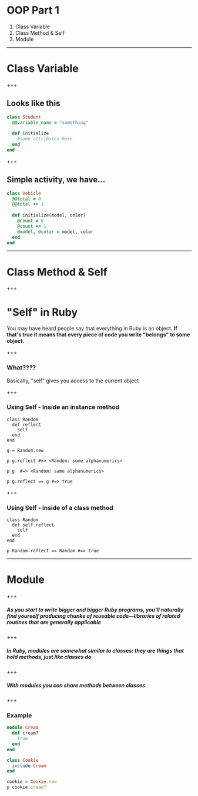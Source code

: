 # OOP Part 1 

1. Class Variable 
2. Class Method & Self 
3. Module 
---
# Class Variable 

+++ 
## Looks like this
```ruby
class Student 
  @@variable_name = "something"
  
  def initialize
    #some attributes here 
  end 
end 
```
+++ 
## Simple activity, we have...
```ruby
class Vehicle
  @@total = 0
  @@total += 1 
  
  def initialize(model, color)
    @count = 0 
    @count += 1
    @model, @color = model, color 
  end 
end 
```

---

# Class Method & Self 

+++
# "Self" in Ruby

You may have heard people say that everything in Ruby is an object. **If that's true it means that every piece of code you write "belongs" to some object.**

+++

### What????

Basically, "self" gives you access to the current object

+++

### Using Self -  Inside an instance method

```
class Random
  def reflect
    self
  end 
end 

g = Random.new

p g.reflect #=> <Random: some alphanumerics>

p g  #=> <Random: same alphanumerics>

p g.reflect == g #=> true

```

+++

### Using Self - inside of a class method

```
class Random
  def self.reflect
    self 
  end
end 

p Random.reflect == Random #=> true

```
---

# Module 

+++
##### As you start to write bigger and bigger Ruby programs, you'll naturally find yourself producing chunks of reusable code—libraries of related routines that are generally applicable
+++
##### In Ruby, modules are somewhat similar to classes: they are things that hold methods, just like classes do
+++
##### With modules you can share methods between classes
+++
### Example 
```ruby
module Cream
  def cream?
    true
  end
end

class Cookie
  include Cream
end

cookie = Cookie.new
p cookie.cream?
```



